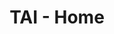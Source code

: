 ---
layout: layouts/home.pug
title: TAI - Home
description: TAI is a collection of terrible app ideas
---